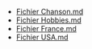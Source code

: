 * [Fichier Chanson.md](https://github.com/Jsaul2/SAUL-Notation/blob/master/Chanson.md) 
* [Fichier Hobbies.md](https://github.com/Jsaul2/SAUL-Notation/blob/master/Hobbies.md) 
* [Fichier France.md](https://github.com/Jsaul2/SAUL-Notation/blob/master/Pays/France.md) 
* [Fichier USA.md](https://github.com/Jsaul2/SAUL-Notation/blob/master/Pays/USA.md)
